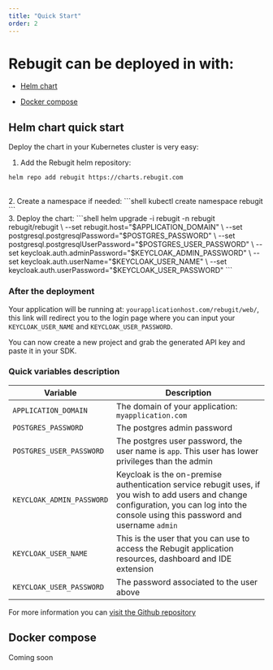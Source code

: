 ```yaml
---
title: "Quick Start"
order: 2
---
```


# Rebugit can be deployed in with:

- [Helm chart](/selfhosted/helm-chart)

- [Docker compose](/selfhosted/docker-compose)


## Helm chart quick start
Deploy the chart in your Kubernetes cluster is very easy:

1. Add the Rebugit helm repository:
  ```shell
  helm repo add rebugit https://charts.rebugit.com
  ```
<br/>
2. Create a namespace if needed:
  ```shell
  kubectl create namespace rebugit
  ```
<br/>
3. Deploy the chart:
  ```shell
  helm upgrade -i rebugit -n rebugit rebugit/rebugit \
    --set rebugit.host="$APPLICATION_DOMAIN" \
    --set postgresql.postgresqlPassword="$POSTGRES_PASSWORD" \
    --set postgresql.postgresqlUserPassword="$POSTGRES_USER_PASSWORD" \
    --set keycloak.auth.adminPassword="$KEYCLOAK_ADMIN_PASSWORD" \
    --set keycloak.auth.userName="$KEYCLOAK_USER_NAME" \
    --set keycloak.auth.userPassword="$KEYCLOAK_USER_PASSWORD"
  ```

### After the deployment

Your application will be running at: `yourapplicationhost.com/rebugit/web/`,
this link will redirect you to the login page where you can input your `KEYCLOAK_USER_NAME` and `KEYCLOAK_USER_PASSWORD`.

You can now create a new project and grab the generated API key and paste it in your SDK.


### Quick variables description

| Variable                  	| Description                                                                                                                                                                              	|
|---------------------------	|------------------------------------------------------------------------------------------------------------------------------------------------------------------------------------------	|
| `APPLICATION_DOMAIN`      	| The domain of your application: `myapplication.com`                                                                                                                                      	|
| `POSTGRES_PASSWORD`       	| The postgres admin password                                                                                                                                                              	|
| `POSTGRES_USER_PASSWORD`  	| The postgres user password, the user name is `app`. This user has lower privileges than the admin                                                                                        	|
| `KEYCLOAK_ADMIN_PASSWORD` 	| Keycloak is the on-premise authentication service rebugit uses, if you wish to add users and change configuration, you can log into the console using this password and username `admin` 	|
| `KEYCLOAK_USER_NAME`      	| This is the user that you can use to access the Rebugit application resources, dashboard and IDE extension                                                                               	|
| `KEYCLOAK_USER_PASSWORD`  	| The password associated to the user above                                                                                                                                                	|


For more information you can [visit the Github repository](https://github.com/rebugit/standalone)

## Docker compose

Coming soon
